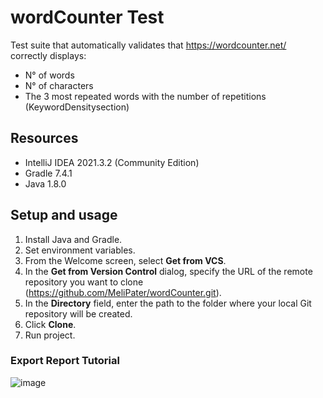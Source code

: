 # wordCounter Test
Test suite that automatically validates that https://wordcounter.net/ correctly displays:
- N° of words
- N° of characters
- The 3 most repeated words with the number of repetitions (KeywordDensitysection)

## Resources
- IntelliJ IDEA 2021.3.2 (Community Edition)
- Gradle 7.4.1
- Java 1.8.0

## Setup and usage
 1. Install Java and Gradle.
 2. Set environment variables.
 3. From the Welcome screen, select **Get from VCS**.
 4. In the **Get from Version Control** dialog, specify the URL of the remote repository you want to clone (https://github.com/MeliPater/wordCounter.git).
 5. In the **Directory** field, enter the path to the folder where your local Git repository will be created.
 6. Click **Clone**.
 7. Run project.
 
 ### Export Report Tutorial
 
 ![image](http://g.recordit.co/5BIhuXfLwp.gif)

